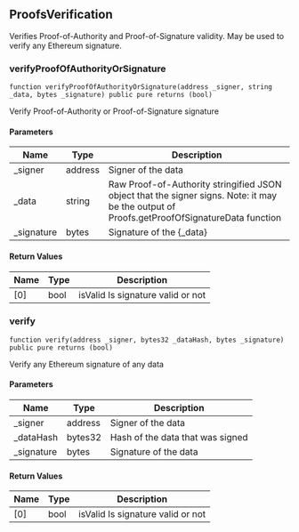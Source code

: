 ## ProofsVerification

Verifies Proof-of-Authority and Proof-of-Signature validity. May be used to verify any Ethereum
signature.

### verifyProofOfAuthorityOrSignature

```solidity
function verifyProofOfAuthorityOrSignature(address _signer, string _data, bytes _signature) public pure returns (bool)
```

Verify Proof-of-Authority or Proof-of-Signature signature

#### Parameters

| Name | Type | Description |
| ---- | ---- | ----------- |
| _signer | address | Signer of the data |
| _data | string | Raw Proof-of-Authority stringified JSON object that the signer signs.              Note: it may be the output of Proofs.getProofOfSignatureData function |
| _signature | bytes | Signature of the {_data} |

#### Return Values

| Name | Type | Description |
| ---- | ---- | ----------- |
| [0] | bool | isValid Is signature valid or not |

### verify

```solidity
function verify(address _signer, bytes32 _dataHash, bytes _signature) public pure returns (bool)
```

Verify any Ethereum signature of any data

#### Parameters

| Name | Type | Description |
| ---- | ---- | ----------- |
| _signer | address | Signer of the data |
| _dataHash | bytes32 | Hash of the data that was signed |
| _signature | bytes | Signature of the data |

#### Return Values

| Name | Type | Description |
| ---- | ---- | ----------- |
| [0] | bool | isValid Is signature valid or not |

